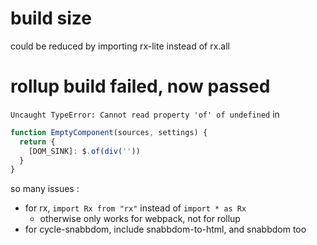 # build size
could be reduced by importing rx-lite instead of rx.all

# rollup build failed, now passed
`Uncaught TypeError: Cannot read property 'of' of undefined` in

```javascript
function EmptyComponent(sources, settings) {
  return {
    [DOM_SINK]: $.of(div(''))
  }
}
```

so many issues :

- for rx, `import Rx from "rx"` instead of `import * as Rx`
  - otherwise only works for webpack, not for rollup
- for cycle-snabbdom, include snabbdom-to-html, and snabbdom too
